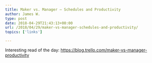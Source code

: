 ```yaml
---
title: Maker vs. Manager – Schedules and Productivity
author: James W.
type: post
date: 2018-04-29T21:43:13+00:00
url: /2018/04/29/maker-vs-manager-schedules-and-productivity/
topics: ['links']

---
```

Interesting read of the day: <https://blog.trello.com/maker-vs-manager-productivity>
